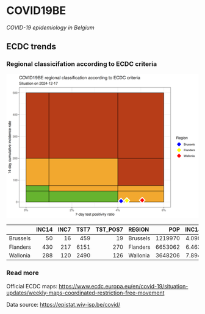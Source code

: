 
# COVID19BE

*COVID-19 epidemiology in Belgium*

## ECDC trends

### Regional classicifation according to ECDC criteria

![](COVID9BE-ecdc-trend.png)

|          | INC14 | INC7 | TST7 | TST\_POS7 | REGION   |     POP | INC14\_RT |       PR7 |          GR |
| :------- | ----: | ---: | ---: | --------: | :------- | ------: | --------: | --------: | ----------: |
| Brussels |    50 |   16 |  459 |        19 | Brussels | 1219970 |  4.098461 | 0.0413943 | \-0.5294118 |
| Flanders |   430 |  217 | 6151 |       270 | Flanders | 6653062 |  6.463189 | 0.0438953 |   0.0187793 |
| Wallonia |   288 |  120 | 2490 |       126 | Wallonia | 3648206 |  7.894291 | 0.0506024 | \-0.2857143 |

### Read more

Official ECDC maps:
<https://www.ecdc.europa.eu/en/covid-19/situation-updates/weekly-maps-coordinated-restriction-free-movement>

Data source: <https://epistat.wiv-isp.be/covid/>
